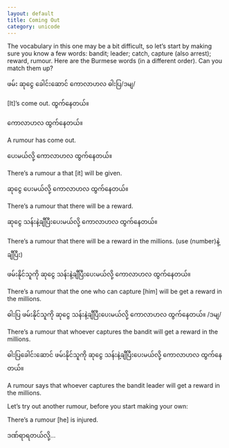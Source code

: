 ```yaml
---
layout: default
title: Coming Out
category: unicode
---
```


<p>The vocabulary in this one may be a bit difficult, so let’s start by making sure you know a few words: bandit; leader; catch, capture (also arrest); reward, rumour. Here are the Burmese words (in a different order). Can you match them up?</p>
<p><span class='mm3'>ဖမ်း ဆုငွေ ခေါင်းဆောင် ကောလာဟလ ဓါးပြ</span>/<span class='mm3'>ဒမျ</span>/</p>

<p>[It]’s come out. <span class='mm3'>ထွက်နေတယ်။</span></p>

<p class='my'><span class='mm3'>ကောလာဟလ ထွက်နေတယ်။</span></p>
<p class='hide-this'>A rumour has come out.</p>

<p class='my'><span class='mm3'>ပေးမယ်လို့ ကောလာဟလ ထွက်နေတယ်။</span></p>
<p class='hide-this'>There’s a rumour a that [it] will be given.</p>

<p class='my'><span class='mm3'>ဆုငွေ ပေးမယ်လို့ ကောလာဟလ ထွက်နေတယ်။</span></p>
<p class='hide-this'>There’s a rumour that there will be a reward.</p>

<p class='my'><span class='mm3'>ဆုငွေ သန်းနဲ့ချီပြီးပေးမယ်လို့ ကောလာဟလ ထွက်နေတယ်။</span></p>
<p class='hide-this'>There’s a rumour that there will be a reward in the millions. (use (number)<span class='mm3'>နဲ့ချီပြီး</span>)</p>

<p class='my'><span class='mm3'>ဖမ်းနိုင်သူကို ဆုငွေ သန်းနဲ့ချီပြီးပေးမယ်လို့ ကောလာဟလ ထွက်နေတယ်။</span></p>
<p class='hide-this'>There’s a rumour that the one who can capture [him] will be get a reward in the millions.</p>

<p><span class='mm3'>ဓါးပြ ဖမ်းနိုင်သူကို ဆုငွေ သန်းနဲ့ချီပြီးပေးမယ်လို့ ကောလာဟလ ထွက်နေတယ်။ </span>/<span class='mm3'>ဒမျ</span>/</p>
<p class='hide-this'>There’s a rumour that whoever captures the bandit will get a reward in the millions.</p>

<p class='my'><span class='mm3'>ဓါးပြခေါင်းဆောင် ဖမ်းနိုင်သူကို ဆုငွေ သန်းနဲ့ချီပြီးပေးမယ်လို့ ကောလာဟလ ထွက်နေတယ်။</span></p>
<p class='hide-this'>A rumour says that whoever captures the bandit leader will get a reward in the millions.</p>

<p>Let’s try out another rumour, before you start making your own:</p>
<p class='my'>There’s a rumour [he] is injured.</p>
<p class='hide-this'><span class='mm3'>ဒဏ်ရာရတယ်လို့</span>…</p>

